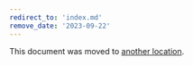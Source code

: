 ```yaml
---
redirect_to: 'index.md'
remove_date: '2023-09-22'
---
```


This document was moved to [another location](index.md).

<!-- This redirect file can be deleted after <2023-09-22>. -->
<!-- Redirects that point to other docs in the same project expire in three months. -->
<!-- Redirects that point to docs in a different project or site (for example, link is not relative and starts with `https:`) expire in one year. -->
<!-- Before deletion, see: https://docs.gitlab.com/ee/development/documentation/redirects.html -->